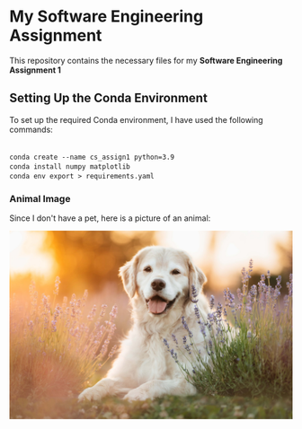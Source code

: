 # My Software Engineering Assignment

This repository contains the necessary files for my **Software Engineering Assignment 1**

## Setting Up the Conda Environment

To set up the required Conda environment, I have used the following commands:

<code>
conda create --name cs_assign1 python=3.9
conda install numpy matplotlib
conda env export > requirements.yaml
</code>

### Animal Image

Since I don't have a pet, here is a picture of an animal:

![Dog](images/dog.jpg)